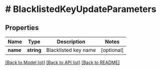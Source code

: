 # # BlacklistedKeyUpdateParameters

## Properties

Name | Type | Description | Notes
------------ | ------------- | ------------- | -------------
**name** | **string** | Blacklisted key name | [optional] 

[[Back to Model list]](../../README.md#documentation-for-models) [[Back to API list]](../../README.md#documentation-for-api-endpoints) [[Back to README]](../../README.md)


